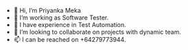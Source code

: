 - 👋 Hi, I’m Priyanka Meka
- 👀 I’m working as Software Tester.
- 🌱 I have experience in Test Automation.
- 💞️ I’m looking to collaborate on projects with dynamic team.
- 📫 I can be reached on +64279773944.

<!---
PriyaMeka/PriyaMeka is a ✨ special ✨ repository because its `README.md` (this file) appears on your GitHub profile.
You can click the Preview link to take a look at your changes.
--->
